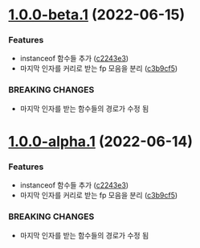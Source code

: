 # [1.0.0-beta.1](https://github.com/boostbrothers/ifify/compare/v0.0.3...v1.0.0-beta.1) (2022-06-15)


### Features

* instanceof 함수들 추가 ([c2243e3](https://github.com/boostbrothers/ifify/commit/c2243e37448b2b4fa7931800cbbaf2d663d82edf))
* 마지막 인자를 커리로 받는 fp 모음을 분리 ([c3b9cf5](https://github.com/boostbrothers/ifify/commit/c3b9cf5f1545cfbce155df479e431b199bc420be))


### BREAKING CHANGES

* 마지막 인자를 받는 함수들의 경로가 수정 됨

# [1.0.0-alpha.1](https://github.com/boostbrothers/ifify/compare/v0.0.3...v1.0.0-alpha.1) (2022-06-14)


### Features

* instanceof 함수들 추가 ([c2243e3](https://github.com/boostbrothers/ifify/commit/c2243e37448b2b4fa7931800cbbaf2d663d82edf))
* 마지막 인자를 커리로 받는 fp 모음을 분리 ([c3b9cf5](https://github.com/boostbrothers/ifify/commit/c3b9cf5f1545cfbce155df479e431b199bc420be))


### BREAKING CHANGES

* 마지막 인자를 받는 함수들의 경로가 수정 됨
